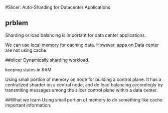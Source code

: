 #Slicer: Auto-Sharding for Datacenter Applications
## prblem
Sharding or load balancing is important for data center applications.

We can use local memory for caching data. However, apps on Data center are not using cache.

##slicer
Dynamically sharding workload.

keeping states in RAM

Using small portion of memory on node for building a control plane. It has a centralized sharder on a central node, and do load balancing accordingly by transmiting messages among the slicer control plane within a data center.

##What we learn
Using small portion of memory to do something like cache important information.
